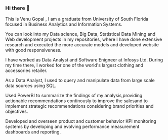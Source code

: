 ### Hi there 👋

This is Venu Gopal , I am a graduate from University of South Florida focused in Business Analytics and Information Systems.

You can look into my Data science, Big Data, Statistical Data Mining and Web development projects in my repositories, where I have done extensive research and executed the more accurate models and developed website with good responsiveness.

I have worked as Data Analyst and Software Enigneer at Infosys Ltd. During my time there, I worked for one of the world's largest clothing and accessories retailer.

As a Data Analyst,
I used to query and manipulate data from large scale data sources using SQL.

Used PowerBI to summarize the findings of my analysis,providing actionable recommendations continously to improve the salesand to implement strategic recommendations considering brand priorities and objectives.

Developed and overseen product and customer behavior KPI monitoring systems by developing and evolving performance measurement dashboards and reporting.



<!--
**vguddati/vguddati** is a ✨ _special_ ✨ repository because its `README.md` (this file) appears on your GitHub profile.

Here are some ideas to get you started:

- 🔭 I’m currently working on ...
- 🌱 I’m currently learning ...
- 👯 I’m looking to collaborate on ...
- 🤔 I’m looking for help with ...
- 💬 Ask me about ...
- 📫 How to reach me: ...
- 😄 Pronouns: ...
- ⚡ Fun fact: ...
-->
